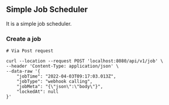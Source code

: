 ## Simple Job Scheduler
It is a simple job scheduler. 

### Create a job
```
# Via Post request 

curl --location --request POST 'localhost:8080/api/v1/job' \
--header 'Content-Type: application/json' \
--data-raw '{
    "jobTime": "2022-04-03T09:17:03.013Z",
    "jobType": "webhook calling",
    "jobMeta": "{\"json\":\"body\"}",
    "lockedAt": null
}'
```
